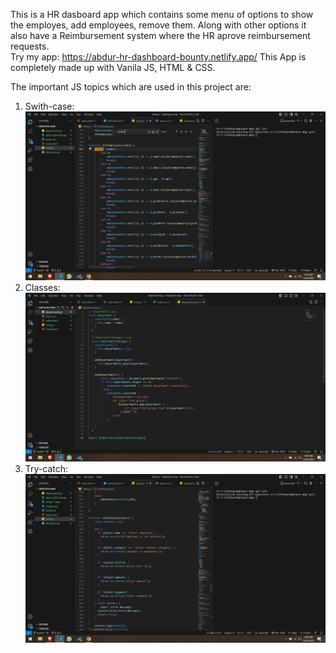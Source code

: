 This is a HR dasboard app which contains some menu of options to show the employes, add employees,  remove them. Along with other options it also have a Reimbursement system where the HR aprove reimbursement requests. 
<br>
Try my app: https://abdur-hr-dashboard-bounty.netlify.app/
This App is completely made up with Vanila JS, HTML & CSS. 

The important JS topics which are used in this project are:<br>

1. Swith-case: ![Alt text](image.png)
2. Classes: ![Alt text](image-1.png)
3. Try-catch: ![Alt text](image-2.png)

